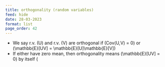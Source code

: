 ```yaml
---
title: orthogonality (random variables)
feed: hide
date: 28-03-2023
format: list
page_order: 42
---
```



-   We say r.v.  \(U\)  and r.v.  \(V\)  are orthogonal if  \(Cov(U,V) = 0\)  or  \(\mathbb{E}[UV] = \mathbb{E}[U]\mathbb{E}[V]\) 
-   If either have zero mean, then orthogonality means  \(\mathbb{E}[UV] = 0\)  by itself \(